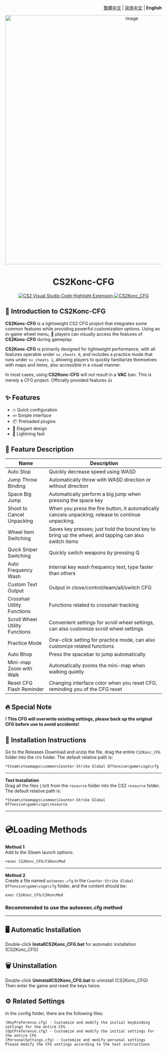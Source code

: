 <div align="right">

[繁體中文](../README.md) | [简体中文](./README.zh-CN.md) | **English**

</div>

<div align="center">
    <img src="https://github.com/Yunkong-ouo/CS2Konc_CFG/blob/main/github/image/CS2.jpg" alt="image" width="800">
</div>

<h1 align="center">CS2Konc-CFG</h1>

<p align="center">
    <a href="https://github.com/Yunkong-ouo/Cs2CfgHighlighterExtension">
        <img alt="CS2 Visual Studio Code Highlight Extension" src="https://img.shields.io/badge/CS2%20VSCode%20Highlight%20Extension-blue?style=for-the-badge&logo=github">
    </a>
    <a href="https://github.com/Yunkong-ouo/CS2Konc_CFG">
        <img alt="CS2Konc_CFG" src="https://img.shields.io/badge/CS2%20Konc%20CFG-green?style=for-the-badge&logo=github">
    </a>
</p>

## 💼 Introduction to CS2Konc-CFG
**CS2Konc-CFG** is a lightweight CS2 CFG project that integrates some common features while providing powerful customization options. Using an in-game wheel menu, 🚀 players can visually access the features of **CS2Konc-CFG** during gameplay.

**CS2Konc-CFG** is primarily designed for lightweight performance, with all features operable under `sv_cheats 0`, and includes a practice mode that runs under `sv_cheats 1`, allowing players to quickly familiarize themselves with maps and items, also accessible in a visual manner. 

In most cases, using **CS2Konc-CFG** will not result in a **VAC** ban. This is merely a CFG project. Officially provided features 👍

## ✨ Features
- 🔥 Quick configuration
- 💤 Simple interface
- 📦 Preloaded plugins
- 🧹 Elegant design
- 🚀 Lightning fast

## 📝 Feature Description
| Name                      | Description                             |
|-------------------------  |------------------------------------------|
| Auto Stop                 | Quickly decrease speed using WASD
| Jump Throw Binding        | Automatically throw with WASD direction or without direction
| Space Big Jump            | Automatically perform a big jump when pressing the space key
| Shoot to Cancel Unpacking | When you press the fire button, it automatically cancels unpacking; release to continue unpacking.
| Wheel Item Switching      | Saves key presses; just hold the bound key to bring up the wheel, and tapping can also switch items
| Quick Sniper Switching    | Quickly switch weapons by pressing Q
| Auto Frequency Wash       | Internal key wash frequency text, type faster than others
| Custom Text Output        | Output in close/control/team/all/switch CFG
| Crosshair Utility Functions    | Functions related to crosshair tracking
| Scroll Wheel Utility Functions | Convenient settings for scroll wheel settings, can also customize scroll wheel settings
| Practice Mode             | One-click setting for practice mode, can also customize related functions
| Auto Bhop                 | Press the spacebar to jump automatically  
| Mini-map Zoom with Walk   | Automatically zooms the mini-map when walking quietly
| Reset CFG Flash Reminder  | Changing interface color when you reset CFG, reminding you of the CFG reset

## 🔥 Special Note
**! This CFG will overwrite existing settings, please back up the original CFG before use to avoid accidents!**

## 🚀 Installation Instructions
Go to the Releases Download and unzip the file, drag the entire `CS2Konc_CFG` folder into the `CFG` folder. The default relative path is:
```
*Steam\steamapps\common\Counter-Strike Global Offensive\game\csgo\cfg
```

---

**Text Installation**<br>
Drag all the files (.txt) from the `resource` folder into the CS2 `resource` folder. The default relative path is:
```
*Steam\steamapps\common\Counter-Strike Global Offensive\game\csgo\resource
```

---

<h1>💿Loading Methods</h1>

**Method 1**  
Add to the Steam launch options:
```
+exec CS2Konc_CFG/CSKoncMod
```

---

**Method 2**  
Create a file named `autoexec.cfg` in the `Counter-Strike Global Offensive\game\csgo\cfg` folder, and the content should be:
```
exec CS2Konc_CFG/CSKoncMod
```
### **Recommended to use the autoexec.cfg method**

---

## 🖥️ Automatic Installation

Double-click **InstallCS2Konc_CFG.bat** for automatic installation (CS2Konc_CFG)

## 🗑️ Uninstallation

Double-click **UninstallCS2Konc_CFG.bat** to uninstall (CS2Konc_CFG)
<br>Then enter the game and reset the keys twice.

## ⚙️ Related Settings
In the config folder, there are the following files:
```
(KeyPreference.cfg) - Customize and modify the initial keybinding settings for the entire CFG
(OptPreference.cfg) - Customize and modify the initial settings for the entire CFG
(PersonalSettings.cfg) - Customize and modify personal settings
Please modify the CFG settings according to the text instructions
```
